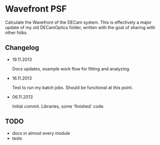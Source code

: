 Wavefront PSF
=============

Calculate the Wavefront of the DECam system. This is effectively a major update
of my old DECamOptics folder, written with the goal of sharing with other
folks.


Changelog
---------

- 19.11.2013

  Docs updates, example work flow for fitting and analyzing.

- 16.11.2013

  Test to run my batch jobs. Should be functional at this point.

- 06.11.2013

  Initial commit. Libraries, some 'finished' code.

TODO
----

- docs in almost every module
- tests
